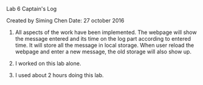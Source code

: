Lab 6 Captain's Log

Created by Siming Chen
Date: 27 october 2016

1. All aspects of the work have been implemented. 
   The webpage will show the message entered and its time on the log part according to entered time. It will store all the message in local storage. When user reload the webpage and enter a new message, the old storage will also show up. 

2. I worked on this lab alone.

3. I used about 2 hours doing this lab.